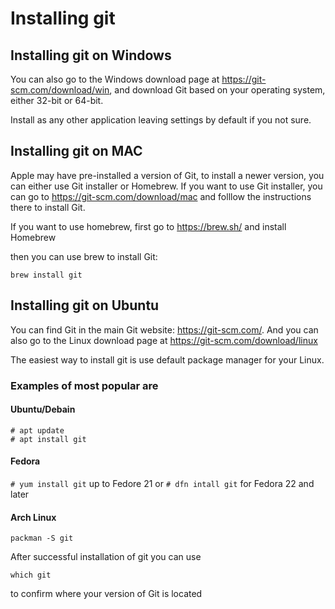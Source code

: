 # Installing git

## Installing git on Windows
You can also go to the Windows download page at https://git-scm.com/download/win, and
download Git based on your operating system, either 32-bit or 64-bit.

Install as any other application leaving settings by default if you not sure.


## Installing git on MAC
Apple may have pre-installed a version of Git, to install a newer version, you can either use
Git installer or Homebrew.
If you want to use Git installer, you can go to https://git-scm.com/download/mac and folllow the instructions there to install Git.

If you want to use homebrew, first go to https://brew.sh/ and install Homebrew

then you can use brew to install Git:

    brew install git


## Installing git on Ubuntu
You can find Git in the main Git website:
https://git-scm.com/.
And you can also go to the Linux download page at
https://git-scm.com/download/linux

The easiest way to install git is use default package manager for your Linux.
### Examples of most popular are
 #### Ubuntu/Debain
    # apt update
    # apt install git
 #### Fedora

`# yum install git` up to Fedore 21
  or 
`# dfn intall git`  for Fedora 22 and later
	
#### Arch Linux
    packman -S git

After successful installation of git you can use

    which git
to confirm where your version of Git is located

